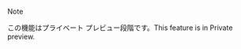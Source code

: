 > [!NOTE]
> <span data-ttu-id="be6c9-101">この機能はプライベート プレビュー段階です。</span><span class="sxs-lookup"><span data-stu-id="be6c9-101">This feature is in Private preview.</span></span> 

